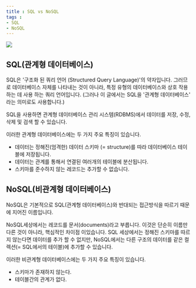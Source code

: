 ```yaml
---
title : SQL vs NoSQL
tags :
- SQL
- NoSQL
---
```


![](https://user-images.githubusercontent.com/44635266/67274450-6af63600-f4fb-11e9-9a21-6cd9be8b573a.png)

## SQL(관계형 데이터베이스)

SQL은 '구조화 된 쿼리 언어 (Structured Query Language)'의 약자입니다. 그러므로 데이터베이스 자체를 나타내는 것이 아니라, 특정 유형의 데이터베이스와 상호 작용하는 데 사용 하는 쿼리 언어입니다. (그러나 이 글에서는 SQL을 '관계형 데이터베이스' 라는 의미로도 사용합니다.)

SQL을 사용하면 관계형 데이터베이스 관리 시스템(RDBMS)에서 데이터를 저장, 수정, 삭제 및 검색 할 수 있습니다.

이러한 관계형 데이터베이스에는 두 가지 주요 특징이 있습니다.  

* 데이터는 정해진(엄격한) 데이터 스키마 (= structure)를 따라 데이터베이스 테이블에 저장됩니다.
* 데이터는 관계를 통해서 연결된 여러개의 테이블에 분산됩니다.
* 스키마를 준수하지 않는 레코드는 추가할 수 없습니다. 

## NoSQL(비관계형 데이터베이스)

NoSQL은 기본적으로 SQL(관계형 데이터베이스)와 반대되는 접근방식을 따르기 때문에 지어진 이름입니다.

NoSQL세상에서는 레코드를 문서(documents)라고 부릅니다. 이것은 단순히 이름만 다른 것이 아니라, 핵심적인 차이점 이있습니다. SQL 세상에서는 정해진 스키마를 따르지 않는다면 데이터를 추가 할 수 없지만, NoSQL에서는 다른 구조의 데이터를 같은 컬렉션(= SQL에서의 테이블)에 추가할 수 있습니다.

이러한 비관계형 데이터베이스에는 두 가지 주요 특징이 있습니다.  

* 스키마가 존재하지 않는다.
* 테이블간의 관계가 없다.
